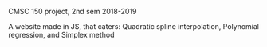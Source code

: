 CMSC 150 project, 2nd sem 2018-2019

A website made in JS, that caters:
     Quadratic spline interpolation,
     Polynomial regression, and
     Simplex method